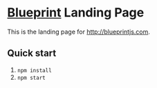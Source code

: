 # [Blueprint](http://blueprintjs.com/) Landing Page

This is the landing page for http://blueprintjs.com.

## Quick start

1. `npm install`
1. `npm start`
